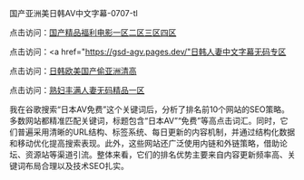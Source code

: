 
国产亚洲美日韩AV中文字幕-0707-tl


点击访问：<a href="https://vassv.pages.dev/">国产精品福利电影一区二区三区四区</a>

点击访问：<a href="https://gsd-agv.pages.dev/"日韩人妻中文字幕无码专区</a>

点击访问：<a href="https://tfda.pages.dev/">日韩欧美国产偷亚洲清高</a>

点击访问：<a href="https://fdhf-454.pages.dev/">熟妇丰满人妻无码精品一区</a>


我在谷歌搜索“日本AV免费”这个关键词后，分析了排名前10个网站的SEO策略。多数网站都精准匹配关键词，标题包含“日本AV”“免费”等高点击词汇。同时，它们普遍采用清晰的URL结构、标签系统、每日更新的内容机制，并通过结构化数据和移动优化提高搜索表现。此外，这些网站还广泛使用内链和外链策略，借助论坛、资源站等渠道引流。整体来看，它们的排名优势主要来自内容更新频率高、关键词布局合理以及技术SEO扎实。





<span style="display:none;">[Canonical link](）</span>
